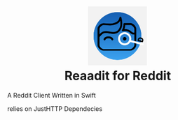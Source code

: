 <h1 align="center">
  <img src="Docs/reaaditicon.png" width="136" alt="icon"><br>
  Reaadit for Reddit<br>
</h1>

A Reddit Client Written in Swift

relies on JustHTTP Dependecies
